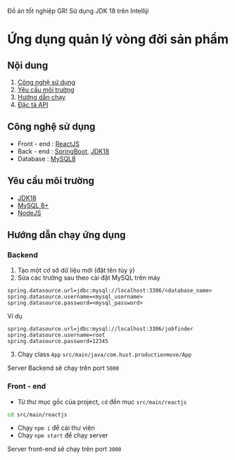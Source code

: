 Đồ án tốt nghiệp GR!
Sử dụng JDK 18 trên Intelliji

# Ứng dụng quản lý vòng đời sản phẩm

## Nội dung
1. [Công nghệ sử dụng](#tech)
2. [Yêu cầu môi trường](#environment)
3. [Hướng dẫn chạy](#run)
4. [Đặc tả API](#api)

<a name="tech"></a>
## Công nghệ sử dụng
* Front - end : [ReactJS](https://reactjs.org/)
* Back - end : [SpringBoot](https://spring.io/), [JDK18]()
* Database : [MySQL8](https://dev.mysql.com/downloads/installer/)

<a name="environment"></a>
## Yêu cầu môi trường
* [JDK18](https://www.oracle.com/vn/java/technologies/javase/jdk18-archive-downloads.html)
* [MySQL 8+](https://dev.mysql.com/downloads/installer/)
* [NodeJS](https://nodejs.org/en/)

<a name="run"></a>
## Hướng dẫn chạy ứng dụng
### Backend
1. Tạo một cơ sở dữ liệu mới (đặt tên tùy ý)
2. Sửa các trường sau theo cài đặt MySQL trên máy
```
spring.datasource.url=jdbc:mysql://localhost:3306/<database_name>
spring.datasource.username=<mysql_username>
spring.datasource.password=<mysql_password>
```
Ví dụ
````
spring.datasource.url=jdbc:mysql://localhost:3306/jobfinder
spring.datasource.username=root
spring.datasource.password=12345
````
3. Chạy class `App` `src/main/java/com.hust.productionmove/App`

Server Backend sẽ chạy trên port `5000`

### Front - end
* Từ thư mục gốc của project, `cd` đến mục `src/main/reactjs` 
```bash
cd src/main/reactjs
```
* Chạy `npm i` để cài thư viện
* Chạy `npm start` để chạy server

Server front-end sẽ chạy trên port `3000`
